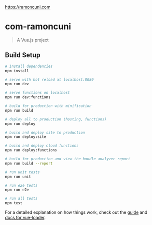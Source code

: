 https://ramoncuni.com

# com-ramoncuni

> A Vue.js project

## Build Setup

``` bash
# install dependencies
npm install

# serve with hot reload at localhost:8080
npm run dev

# serve functions on localhost
npm run dev:functions

# build for production with minification
npm run build

# deploy all to production (hosting, functions)
npm run deploy

# build and deploy site to production
npm run deploy:site

# build and deploy cloud functions
npm run deploy:functions

# build for production and view the bundle analyzer report
npm run build --report

# run unit tests
npm run unit

# run e2e tests
npm run e2e

# run all tests
npm test
```

For a detailed explanation on how things work, check out the [guide](http://vuejs-templates.github.io/webpack/) and [docs for vue-loader](http://vuejs.github.io/vue-loader).
